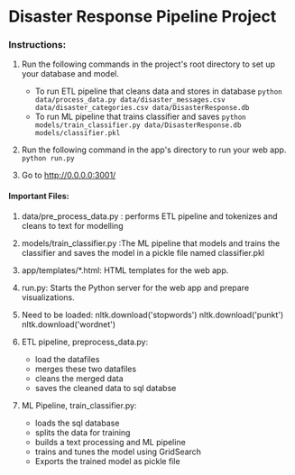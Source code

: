 # Disaster Response Pipeline Project

### Instructions:
1. Run the following commands in the project's root directory to set up your database and model.

    - To run ETL pipeline that cleans data and stores in database
        `python data/process_data.py data/disaster_messages.csv data/disaster_categories.csv data/DisasterResponse.db`
    - To run ML pipeline that trains classifier and saves
        `python models/train_classifier.py data/DisasterResponse.db models/classifier.pkl`

2. Run the following command in the app's directory to run your web app.
    `python run.py`

3. Go to http://0.0.0.0:3001/

#### Important Files: 
1.  data/pre_process_data.py :  performs ETL pipeline and  tokenizes and cleans to text for modelling
2.  models/train_classifier.py :The ML pipeline that  models and trains the classifier and saves the model in a pickle file
named classifier.pkl
3. app/templates/*.html: HTML templates for the web app.
4. run.py: Starts the Python server for the web app and prepare visualizations.
5.  Need to be loaded:
		nltk.download('stopwords')
		nltk.download('punkt')
		nltk.download('wordnet')
		
4.  ETL pipeline, preprocess_data.py:  
	- load the datafiles
	- merges these two datafiles 
	- cleans the merged data
	- saves the cleaned data to sql databse
5. ML Pipeline, train_classifier.py:
	- loads the sql database
	- splits the data for training
	- builds a text processing and ML pipeline
	- trains and tunes the  model using GridSearch
	- Exports the trained model as pickle file
	
